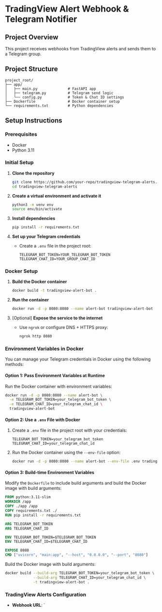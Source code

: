 # TradingView Alert Webhook & Telegram Notifier

## Project Overview
This project receives webhooks from TradingView alerts and sends them to a Telegram group.

## Project Structure
```
project_root/
├── app/
│   ├── main.py              # FastAPI app
│   ├── telegram.py          # Telegram send logic
│   └── config.py            # Token & Chat ID settings
├── Dockerfile               # Docker container setup
└── requirements.txt         # Python dependencies
```

## Setup Instructions

### Prerequisites
- Docker
- Python 3.11

### Initial Setup
1. **Clone the repository**
   ```bash
   git clone https://github.com/your-repo/tradingview-telegram-alerts.git
   cd tradingview-telegram-alerts
   ```

2. **Create a virtual environment and activate it**
   ```bash
   python3 -m venv env
   source env/bin/activate
   ```

3. **Install dependencies**
   ```bash
   pip install -r requirements.txt
   ```

4. **Set up your Telegram credentials**
   - Create a `.env` file in the project root:
     ```plaintext
     TELEGRAM_BOT_TOKEN=YOUR_TELEGRAM_BOT_TOKEN
     TELEGRAM_CHAT_ID=YOUR_GROUP_CHAT_ID
     ```

### Docker Setup
1. **Build the Docker container**
   ```bash
   docker build -t tradingview-alert-bot .
   ```

2. **Run the container**
   ```bash
   docker run -d -p 8080:8080 --name alert-bot tradingview-alert-bot
   ```

3. [Optional] **Expose the service to the internet**
   - Use `ngrok` or configure DNS + HTTPS proxy:
     ```bash
     ngrok http 8080
     ```

### Environment Variables in Docker

You can manage your Telegram credentials in Docker using the following methods:

#### Option 1: Pass Environment Variables at Runtime

Run the Docker container with environment variables:

```bash
docker run -d -p 8080:8080 --name alert-bot \
  -e TELEGRAM_BOT_TOKEN=your_telegram_bot_token \
  -e TELEGRAM_CHAT_ID=your_telegram_chat_id \
  tradingview-alert-bot
```

#### Option 2: Use a `.env` File with Docker

1. Create a `.env` file in the project root with your credentials:

   ```plaintext
   TELEGRAM_BOT_TOKEN=your_telegram_bot_token
   TELEGRAM_CHAT_ID=your_telegram_chat_id
   ```

2. Run the Docker container using the `--env-file` option:

   ```bash
   docker run -d -p 8080:8080 --name alert-bot --env-file .env tradingview-alert-bot
   ```

#### Option 3: Build-time Environment Variables

Modify the `Dockerfile` to include build arguments and build the Docker image with build arguments:

```dockerfile
FROM python:3.11-slim
WORKDIR /app
COPY ./app /app
COPY requirements.txt ./
RUN pip install -r requirements.txt

ARG TELEGRAM_BOT_TOKEN
ARG TELEGRAM_CHAT_ID

ENV TELEGRAM_BOT_TOKEN=$TELEGRAM_BOT_TOKEN
ENV TELEGRAM_CHAT_ID=$TELEGRAM_CHAT_ID

EXPOSE 8080
CMD ["uvicorn", "main:app", "--host", "0.0.0.0", "--port", "8080"]
```

Build the Docker image with build arguments:

```bash
docker build --build-arg TELEGRAM_BOT_TOKEN=your_telegram_bot_token \
             --build-arg TELEGRAM_CHAT_ID=your_telegram_chat_id \
             -t tradingview-alert-bot .
```

### TradingView Alerts Configuration
- **Webhook URL**: `